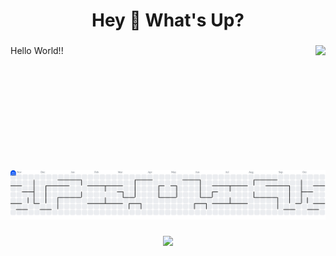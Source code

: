 <h1 align="center">Hey 👋 What's Up?</h1>

###

<img align="right" height="200" src="https://pouch.jumpshare.com/preview/F32GwkrqbL_r64-oltfEPqlkRdiC7uAQEvOBfMZc37QKUimcK43ZfYeJ4nfRD2Tymy2zKEjofuh9wKOJSPJLfMdSwLV_jmywMLOYLNewwbc"  />

###

<p align="left">Hello World!!</p>

###

<br clear="both">

<picture>
  <source media="(prefers-color-scheme: dark)" srcset="https://raw.githubusercontent.com/dewvva/dewvva/output/pacman-contribution-graph-dark.svg">
  <source media="(prefers-color-scheme: light)" srcset="https://raw.githubusercontent.com/dewvva/dewvva/output/pacman-contribution-graph.svg">
  <img alt="pacman contribution graph" src="https://raw.githubusercontent.com/dewvva/dewvva/output/pacman-contribution-graph.svg">
</picture>

###

<div align="center">
  <img src="https://visitor-badge.laobi.icu/badge?page_id=dewvva.dewvva&left_color=maroon&right_color=darkred"  />
</div>

###
